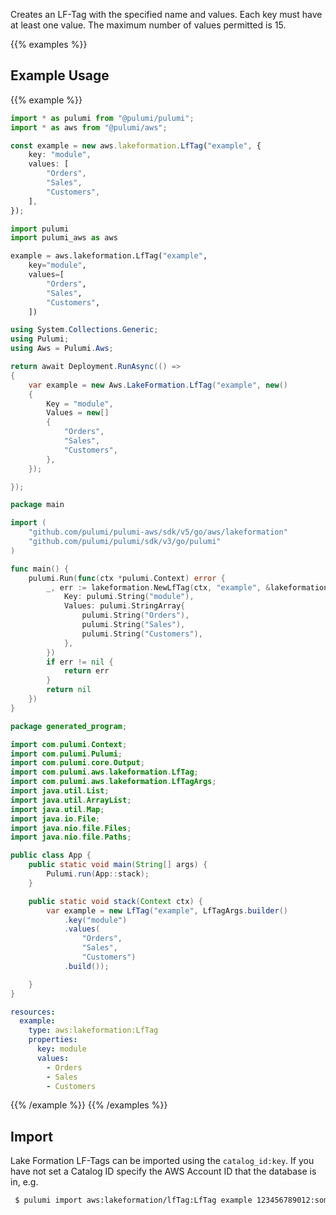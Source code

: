 Creates an LF-Tag with the specified name and values. Each key must have at least one value. The maximum number of values permitted is 15.

{{% examples %}}
## Example Usage
{{% example %}}

```typescript
import * as pulumi from "@pulumi/pulumi";
import * as aws from "@pulumi/aws";

const example = new aws.lakeformation.LfTag("example", {
    key: "module",
    values: [
        "Orders",
        "Sales",
        "Customers",
    ],
});
```
```python
import pulumi
import pulumi_aws as aws

example = aws.lakeformation.LfTag("example",
    key="module",
    values=[
        "Orders",
        "Sales",
        "Customers",
    ])
```
```csharp
using System.Collections.Generic;
using Pulumi;
using Aws = Pulumi.Aws;

return await Deployment.RunAsync(() => 
{
    var example = new Aws.LakeFormation.LfTag("example", new()
    {
        Key = "module",
        Values = new[]
        {
            "Orders",
            "Sales",
            "Customers",
        },
    });

});
```
```go
package main

import (
	"github.com/pulumi/pulumi-aws/sdk/v5/go/aws/lakeformation"
	"github.com/pulumi/pulumi/sdk/v3/go/pulumi"
)

func main() {
	pulumi.Run(func(ctx *pulumi.Context) error {
		_, err := lakeformation.NewLfTag(ctx, "example", &lakeformation.LfTagArgs{
			Key: pulumi.String("module"),
			Values: pulumi.StringArray{
				pulumi.String("Orders"),
				pulumi.String("Sales"),
				pulumi.String("Customers"),
			},
		})
		if err != nil {
			return err
		}
		return nil
	})
}
```
```java
package generated_program;

import com.pulumi.Context;
import com.pulumi.Pulumi;
import com.pulumi.core.Output;
import com.pulumi.aws.lakeformation.LfTag;
import com.pulumi.aws.lakeformation.LfTagArgs;
import java.util.List;
import java.util.ArrayList;
import java.util.Map;
import java.io.File;
import java.nio.file.Files;
import java.nio.file.Paths;

public class App {
    public static void main(String[] args) {
        Pulumi.run(App::stack);
    }

    public static void stack(Context ctx) {
        var example = new LfTag("example", LfTagArgs.builder()        
            .key("module")
            .values(            
                "Orders",
                "Sales",
                "Customers")
            .build());

    }
}
```
```yaml
resources:
  example:
    type: aws:lakeformation:LfTag
    properties:
      key: module
      values:
        - Orders
        - Sales
        - Customers
```
{{% /example %}}
{{% /examples %}}

## Import

Lake Formation LF-Tags can be imported using the `catalog_id:key`. If you have not set a Catalog ID specify the AWS Account ID that the database is in, e.g.

```sh
 $ pulumi import aws:lakeformation/lfTag:LfTag example 123456789012:some_key
```

 